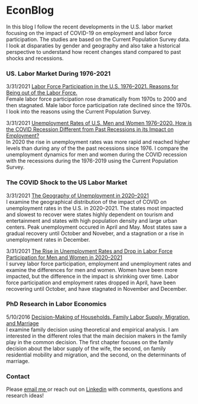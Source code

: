 # EconBlog

In this blog I follow the recent developments in the U.S. labor market focusing on the impact of COVID-19 on employment and labor force participation. The studies are based on the Current Population Survey data. I look at disparaties by gender and geography and also take a historical perspective to understand how recent changes stand compared to past shocks and recessions. 

### US. Labor Market During 1976-2021

3/31/2021 [Labor Force Participation in the U.S. 1976⁠–⁠2021. Reasons for Being out of the Labor Force.](https://rpubs.com/elenas70/historical_lfp)
<br />Female labor force participation rose dramatically from 1970s to 2000 and then stagnated. Male labor force participation rate declined since the 1970s. I look into the reasons using the Current Population Survey.

3/31/2021 [Unemployment Rates of U.S. Men and Women 1976–2020. How is the COVID Recession Different from Past Recessions in its Impact on Employment?](https://rpubs.com/elenas70/historical_unemployment)
<br />In 2020 the rise in unemployment rates was more rapid and reached higher levels than during any of the the past recessions since 1976. I compare the unemployment dynamics for men and women during the COVID recession with the recessions during the 1976-2019 using the Current Population Survey.

### The COVID Shock to the US Labor Market

3/31/2021 [The Geography of Unemployment in 2020⁠–⁠2021](https://rpubs.com/elenas70/unemployment_by_state)
<br />I examine the geographical distribution of the impact of COVID on unemployment rates in the U.S. in 2020⁠–⁠2021. The states most impacted and slowest to recover were states highly dependent on tourism and entertainment and states with high population density and large urban centers. Peak unemployment occured in April and May. Most states saw a gradual recovery until October and Noveber, and a stagnation or a rise in unemployment rates in December. 

3/31/2021 [The Rise in Unemployment Rates and Drop in Labor Force Participation for Men and Women in 2020⁠–⁠2021](https://rpubs.com/elenas70/labor_market_effect_of_COVID)
<br />I survey labor force participation, employment and unemployment rates and examine the differences for men and women. Women have been more impacted, but the difference in the impact is shrinking over time. Labor force participation and employment rates dropped in April, have been recovering until October, and have stagnated in November and December. 
 

### PhD Research in Labor Economics

5/10/2016 [Decision-Making of Households. Family Labor Supply, Migration, and Marriage](https://rucore.libraries.rutgers.edu/rutgers-lib/51472/)
<br />I examine family decision using theoretical and empirical analysis. I am interested in the different roles that the main decision makers in the family play in the common decision. The first chapter focuses on the family decision about the labor supply of the wife, the second, on family residential mobility and migration, and the second, on the determinants of marriage.

### Contact

Please <a href = "mailto: abc@example.com"> email me </a> or reach out on [Linkedin](https://www.linkedin.com/feed/) with comments, questions and research ideas!

